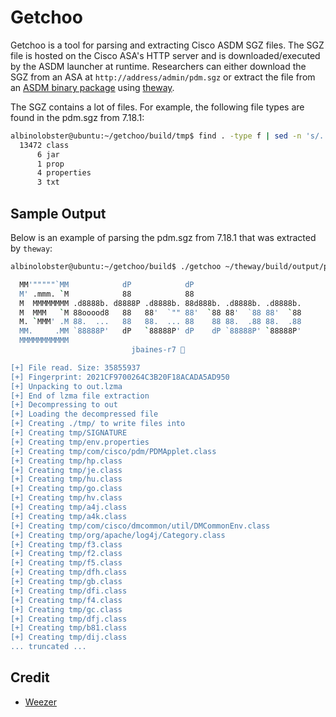# Getchoo

Getchoo is a tool for parsing and extracting Cisco ASDM SGZ files. The SGZ file is hosted on the Cisco ASA's HTTP server and is downloaded/executed by the ASDM launcher at runtime. Researchers can either download the SGZ from an ASA at `http://address/admin/pdm.sgz` or extract the file from an [ASDM binary package](https://software.cisco.com/download/home/279513399/type/280775064/release/7.18.1.150) using [theway](https://github.com/jbaines-r7/theway).

The SGZ contains a lot of files. For example, the following file types are found in the pdm.sgz from 7.18.1:

```sh
albinolobster@ubuntu:~/getchoo/build/tmp$ find . -type f | sed -n 's/..*\.//p' | sort | uniq -c
  13472 class
      6 jar
      1 prop
      4 properties
      3 txt
```

## Sample Output

Below is an example of parsing the pdm.sgz from 7.18.1 that was extracted by `theway`:

```sh
albinolobster@ubuntu:~/getchoo/build$ ./getchoo ~/theway/build/output/pdm.sgz 

  MM'"""""`MM            dP            dP
  M' .mmm. `M            88            88
  M  MMMMMMMM .d8888b. d8888P .d8888b. 88d888b. .d8888b. .d8888b.
  M  MMM   `M 88ooood8   88   88'  `"" 88'  `88 88'  `88 88'  `88
  M. `MMM' .M 88.  ...   88   88.  ... 88    88 88.  .88 88.  .88
  MM.     .MM `88888P'   dP   `88888P' dP    dP `88888P' `88888P'
  MMMMMMMMMMM
                           jbaines-r7 🦞

[+] File read. Size: 35855937
[+] Fingerprint: 2021CF9700264C3B20F18ACADA5AD950
[+] Unpacking to out.lzma
[+] End of lzma file extraction
[+] Decompressing to out
[+] Loading the decompressed file
[+] Creating ./tmp/ to write files into
[+] Creating tmp/SIGNATURE
[+] Creating tmp/env.properties
[+] Creating tmp/com/cisco/pdm/PDMApplet.class
[+] Creating tmp/hp.class
[+] Creating tmp/je.class
[+] Creating tmp/hu.class
[+] Creating tmp/go.class
[+] Creating tmp/hv.class
[+] Creating tmp/a4j.class
[+] Creating tmp/a4k.class
[+] Creating tmp/com/cisco/dmcommon/util/DMCommonEnv.class
[+] Creating tmp/org/apache/log4j/Category.class
[+] Creating tmp/f3.class
[+] Creating tmp/f2.class
[+] Creating tmp/f5.class
[+] Creating tmp/dfh.class
[+] Creating tmp/gb.class
[+] Creating tmp/dfi.class
[+] Creating tmp/f4.class
[+] Creating tmp/gc.class
[+] Creating tmp/dfj.class
[+] Creating tmp/b81.class
[+] Creating tmp/dij.class
... truncated ...
```

## Credit

* [Weezer](https://www.youtube.com/watch?v=_8ESeMaT1jc)
